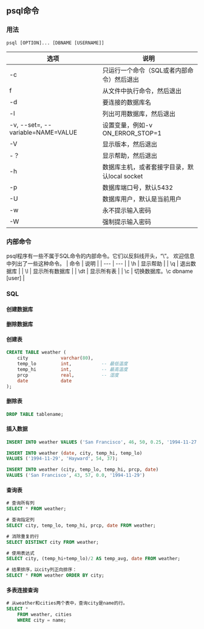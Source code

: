 ## psql命令
### 用法
```
psql [OPTION]... [DBNAME [USERNAME]]
```
| 选项 | 说明 |
| --- | --- |
| -c | 只运行一个命令（SQL或者内部命令）然后退出 |
| f | 从文件中执行命令，然后退出 |
| -d | 要连接的数据库名 |
| -l | 列出可用数据库，然后退出 |
| -v, --set=, --variable=NAME=VALUE | 设置变量，例如-v ON_ERROR_STOP=1 |
| -V | 显示版本，然后退出 |
| -？ | 显示帮助，然后退出 |
| -h | 数据库主机，或者套接字目录，默认local socket |
| -p | 数据库端口号，默认5432 |
| -U | 数据库用户，默认是当前用户 |
| -w | 永不提示输入密码 |
| -W | 强制提示输入密码 |
	
### 内部命令
psql程序有一些不属于SQL命令的内部命令。它们以反斜线开头，“\”。 欢迎信息中列出了一些这种命令。
| 命令 | 说明 |
| --- | --- |
| \h | 显示帮助 |
| \q | 退出数据库 |
| \l | 显示所有数据库 |
| \dt | 显示所有表 |
| \c | 切换数据库。\c dbname [user] |

### SQL
#### 创建数据库
#### 删除数据库
#### 创建表
```sql
CREATE TABLE weather (
    city            varchar(80),
    temp_lo         int,           -- 最低温度
    temp_hi         int,           -- 最高温度
    prcp            real,          -- 湿度
    date            date
);
```
#### 删除表
```sql
DROP TABLE tablename;
```
#### 插入数据
```sql
INSERT INTO weather VALUES ('San Francisco', 46, 50, 0.25, '1994-11-27');

INSERT INTO weather (date, city, temp_hi, temp_lo)
VALUES ('1994-11-29', 'Hayward', 54, 37);

INSERT INTO weather (city, temp_lo, temp_hi, prcp, date)
VALUES ('San Francisco', 43, 57, 0.0, '1994-11-29')
```
#### 查询表
```sql
# 查询所有列
SELECT * FROM weather;

# 查询指定列
SELECT city, temp_lo, temp_hi, prcp, date FROM weather;

# 消除重复的行
SELECT DISTINCT city FROM weather;

# 使用表达式
SELECT city, (temp_hi+temp_lo)/2 AS temp_avg, date FROM weather;

# 结果排序，以city列正向排序：
SELECT * FROM weather ORDER BY city;
```
#### 多表连接查询
```sql
# 从weather和cities两个表中，查询city是name的行。
SELECT *
    FROM weather, cities
    WHERE city = name;
```
